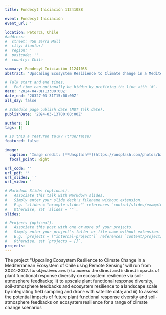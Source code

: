 ```yaml
---
title: Fondecyt Iniciación 11241088

event: Fondecyt Iniciación
event_url: ''

location: Petorca, Chile
#address:
#  street: 450 Serra Mall
#  city: Stanford
#  region: ''
#  postcode: ''
#  country: Chile

summary: Fondecyt Iniciación 11241088
abstract: 'Upscaling Ecosystem Resilience to Climate Change in a Mediterranean Ecosystem of Chile using Remote Sensing'

# Talk start and end times.
#   End time can optionally be hidden by prefixing the line with `#`.
date: '2024-04-01T13:00:00Z'
date_end: '20327-03-31T15:00:00Z'
all_day: false

# Schedule page publish date (NOT talk date).
publishDate: '2024-03-13T00:00:00Z'

authors: []
tags: []

# Is this a featured talk? (true/false)
featured: false

image:
  caption: 'Image credit: [**Unsplash**](https://unsplash.com/photos/bzdhc5b3Bxs)'
  focal_point: Right

url_code: ''
url_pdf: ''
url_slides: ''
url_video: ''

# Markdown Slides (optional).
#   Associate this talk with Markdown slides.
#   Simply enter your slide deck's filename without extension.
#   E.g. `slides = "example-slides"` references `content/slides/example-slides.md`.
#   Otherwise, set `slides = ""`.
slides:

# Projects (optional).
#   Associate this post with one or more of your projects.
#   Simply enter your project's folder or file name without extension.
#   E.g. `projects = ["internal-project"]` references `content/project/deep-learning/index.md`.
#   Otherwise, set `projects = []`.
projects:
---
```


The project "Upscaling Ecosystem Resilience to Climate Change in a Mediterranean Ecosystem of Chile using Remote Sensing" will run from 2024-2027. Its objectives are: i) to assess the direct and indirect impacts of plant functional response diversity on ecosystem resilience via soil-atmosphere feedbacks; ii) to upscale plant functional response diversity, soil-atmosphere feedbacks and ecosystem resilience to a landscape scale by integrating field sampling and drone with satellite data; and iii) to assess the potential impacts of future plant functional response diversity and soil-atmosphere feedbacks on ecosystem resilience for a range of climate change scenarios.